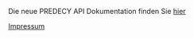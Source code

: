 Die neue PREDECY API Dokumentation finden Sie [hier](https://datacenter.predecy.de/predecy-api-2.1/docs)

[Impressum](https://www.spicetech.de/#Impressum)
